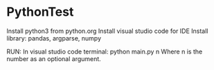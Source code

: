 # PythonTest
Install python3 from python.org
Install visual studio code for IDE
Install library: pandas, argparse, numpy


RUN: In visual studio code terminal: python main.py n
Where n is the number as an optional argument. 
